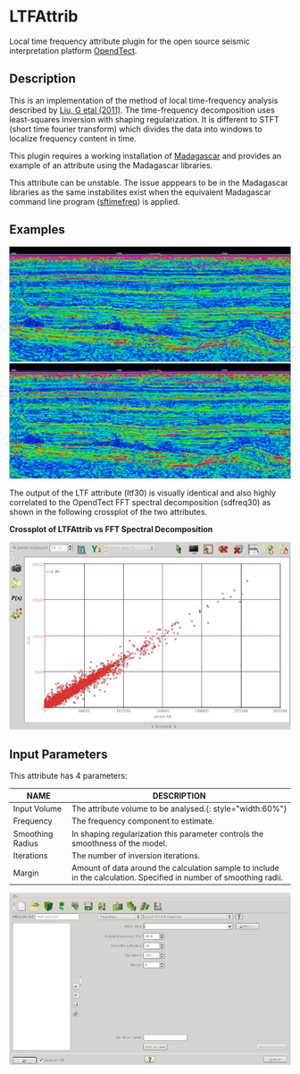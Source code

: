 # LTFAttrib

Local time frequency attribute plugin for the open source seismic interpretation platform <a href="http://www.opendtect.org/" target="_blank">OpendTect</a>.

## Description

This is an implementation of the method of local time-frequency analysis described by [Liu, G etal (2011)](http://library.seg.org/doi/abs/10.1190/geo2010-0185.1 "Time-frequency analysis of seismic data using local attributes. Guochang Liu, Sergey Fomel, and Xiaohong Chen. GEOPHYSICS 2011 76:6, P23-P34"). The time-frequency decomposition uses least-squares inversion with shaping regularization. It is different to STFT (short time fourier transform) which divides the data into windows to  localize frequency content in time.

This plugin requires a working installation of <a href="http://www.ahay.org/" target="_blank">Madagascar</a> and provides an example of an attribute using the Madagascar libraries.

This attribute can be unstable. The issue apppears to be in the Madagascar libraries as the same instabilites exist when the equivalent Madagascar command line program (<a href="http://www.reproducibility.org/RSF/sftimefreq.html" target="_blank">sftimefreq</a>) is applied.

## Examples
<div class="juxtapose" style="margin:0px;padding:0px" data-startingposition="50" data-showlabels="true" data-showcredits="false" data-animate="false" data-mode="horizontal">
<img src="../../images/LTFAttrib_sd.jpg" data-label="FFT Spectral Decomposition (30Hz +/-28ms window)" data-credit="">
<img src="../../images/LTFAttrib_1.jpg"  data-label="Local time-frequency attribute (30Hz 7 sample smoothing radius)" data-credit="">
</div>

The output of the LTF attribute (ltf30) is visually identical and also highly correlated to the OpendTect FFT spectral decomposition (sdfreq30) as shown in the following crossplot of the two attributes.

**Crossplot of LTFAttrib vs FFT Spectral Decomposition**

![Crossplot of LTFAttrib vs FFT Spectral Decomposition](../images/LTFAttrib_2.jpg "Crossplot of LTFAttrib vs FFT Spectral Decomposition")

## Input Parameters

This attribute has 4 parameters:

| NAME             | DESCRIPTION |
|------------------|-------------|
| Input Volume     | The attribute volume to be analysed.{: style="width:60%"} |
| Frequency        | The frequency component to estimate. |
| Smoothing Radius | In shaping regularization this parameter controls the smoothness of the model. |
| Iterations       | The number of inversion iterations. |
| Margin           | Amount of data around the calculation sample to include in the calculation. Specified in number of smoothing radii. |
    
![Input Parameters](../images/LTFAttrib_input_parameters.jpg "LTF Attributes input parameters")



